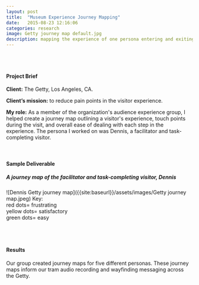 ```yaml
---
layout: post
title:  "Museum Experience Journey Mapping"
date:   2015-08-23 12:16:06
categories: research
image: Getty journey map default.jpg
description: mapping the experience of one persona entering and exiting the Getty
---
```

<br>
<br>

#### Project Brief

**Client:** The Getty, Los Angeles, CA.
<br>

**Client’s mission:** to reduce pain points in the visitor experience.
<br>

**My role:** As a member of the organization's audience experience group, I helped create a journey map outlining a visitor's experience, touch points during the visit, and overall ease of dealing with each step in the experience. The persona I worked on was Dennis, a facilitator and task-completing visitor.
<br>
<br>
<br>

#### Sample Deliverable

##### **A journey map of the facilitator and task-completing visitor, Dennis**

![Dennis Getty journey map]({{site:baseurl}}/assets/images/Getty journey map.jpeg)
Key: <br>
red dots= frustrating <br>
yellow dots= satisfactory <br>
green dots= easy <br>
<br>
<br>
<br>

#### Results
Our group created journey maps for five different personas. These journey maps inform our tram audio recording and wayfinding messaging across the Getty.
